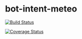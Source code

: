# bot-intent-meteo

[![Build Status](https://travis-ci.org/clusson/bot-intent-meteo.svg?branch=master)](https://travis-ci.org/clusson/bot-intent-meteo)

[![Coverage Status](https://coveralls.io/repos/github/clusson/bot-intent-meteo/badge.svg?branch=master)](https://coveralls.io/github/clusson/bot-intent-meteo?branch=master)
